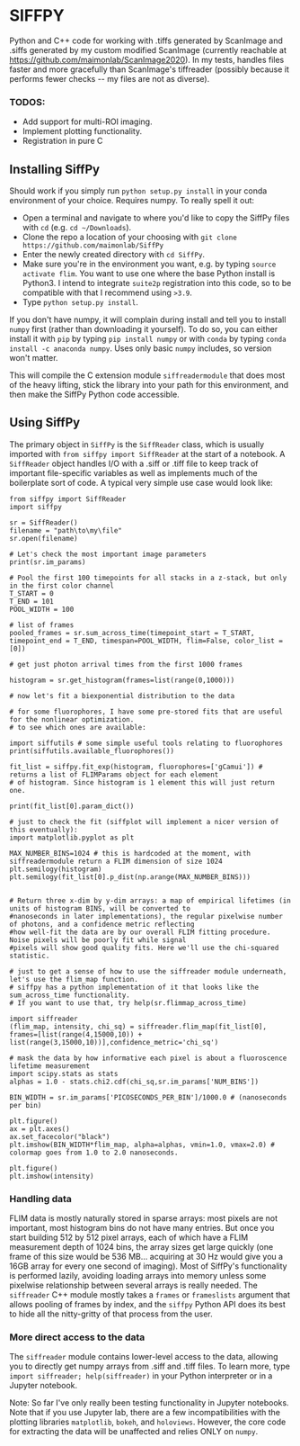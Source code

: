 # SIFFPY

Python and C++ code for working with .tiffs generated by ScanImage and .siffs generated by my custom modified ScanImage (currently reachable at https://github.com/maimonlab/ScanImage2020). In my tests, handles files faster and more gracefully than ScanImage's tiffreader (possibly because it performs fewer checks -- my files are not as diverse).

### TODOS:
-    Add support for multi-ROI imaging.
-    Implement plotting functionality.
-    Registration in pure C

## Installing SiffPy

Should work if you simply run `python setup.py install` in your conda environment of your choice. Requires numpy. To really spell it out:

- Open a terminal and navigate to where you'd like to copy the SiffPy files with `cd` (e.g. `cd ~/Downloads`).
- Clone the repo a location of your choosing with `git clone https://github.com/maimonlab/SiffPy`
- Enter the newly created directory with `cd SiffPy`.
- Make sure you're in the environment you want, e.g. by typing `source activate flim`. You want to use one where the base Python install is Python3. I intend to integrate `suite2p` registration into this code, so to be compatible with that I recommend using `>3.9`.
- Type `python setup.py install`.

If you don't have numpy, it will complain during install and tell you to install `numpy` first (rather than downloading it yourself). To do so, you can either install it with `pip` by typing `pip install numpy` or with `conda` by typing `conda install -c anaconda numpy`. Uses only basic `numpy` includes, so version won't matter. 

This will compile the C extension module `siffreadermodule` that does most of the heavy lifting, stick the library into your path for this environment, and then make the SiffPy Python code accessible.

## Using SiffPy

The primary object in `SiffPy` is the `SiffReader` class, which is usually imported with `from siffpy import SiffReader` at the start of a notebook. A `SiffReader` object handles I/O with a .siff or .tiff file to keep track of important file-specific variables as well as implements much of the boilerplate sort of code. A typical very simple use case would look like:
```
from siffpy import SiffReader
import siffpy

sr = SiffReader()
filename = "path\to\my\file"
sr.open(filename)

# Let's check the most important image parameters
print(sr.im_params)

# Pool the first 100 timepoints for all stacks in a z-stack, but only in the first color channel
T_START = 0
T_END = 101
POOL_WIDTH = 100

# list of frames
pooled_frames = sr.sum_across_time(timepoint_start = T_START, timepoint_end = T_END, timespan=POOL_WIDTH, flim=False, color_list = [0])

# get just photon arrival times from the first 1000 frames

histogram = sr.get_histogram(frames=list(range(0,1000)))

# now let's fit a biexponential distribution to the data

# for some fluorophores, I have some pre-stored fits that are useful for the nonlinear optimization.
# to see which ones are available:

import siffutils # some simple useful tools relating to fluorophores
print(siffutils.available_fluorophores())

fit_list = siffpy.fit_exp(histogram, fluorophores=['gCamui']) # returns a list of FLIMParams object for each element
# of histogram. Since histogram is 1 element this will just return one. 

print(fit_list[0].param_dict())

# just to check the fit (siffplot will implement a nicer version of this eventually):
import matplotlib.pyplot as plt

MAX_NUMBER_BINS=1024 # this is hardcoded at the moment, with siffreadermodule return a FLIM dimension of size 1024
plt.semilogy(histogram)
plt.semilogy(fit_list[0].p_dist(np.arange(MAX_NUMBER_BINS)))


# Return three x-dim by y-dim arrays: a map of empirical lifetimes (in units of histogram BINS, will be converted to
#nanoseconds in later implementations), the regular pixelwise number of photons, and a confidence metric reflecting
#how well-fit the data are by our overall FLIM fitting procedure. Noise pixels will be poorly fit while signal
#pixels will show good quality fits. Here we'll use the chi-squared statistic.

# just to get a sense of how to use the siffreader module underneath, let's use the flim_map function.
# siffpy has a python implementation of it that looks like the sum_across_time functionality.
# If you want to use that, try help(sr.flimmap_across_time)

import siffreader
(flim_map, intensity, chi_sq) = siffreader.flim_map(fit_list[0], frames=[list(range(4,15000,10)) + list(range(3,15000,10))],confidence_metric='chi_sq')

# mask the data by how informative each pixel is about a fluoroscence lifetime measurement
import scipy.stats as stats
alphas = 1.0 - stats.chi2.cdf(chi_sq,sr.im_params['NUM_BINS'])

BIN_WIDTH = sr.im_params['PICOSECONDS_PER_BIN']/1000.0 # (nanoseconds per bin)

plt.figure()
ax = plt.axes()
ax.set_facecolor("black")
plt.imshow(BIN_WIDTH*flim_map, alpha=alphas, vmin=1.0, vmax=2.0) # colormap goes from 1.0 to 2.0 nanoseconds.

plt.figure()
plt.imshow(intensity)
```

### Handling data

FLIM data is mostly naturally stored in sparse arrays: most pixels are not important, most histogram bins do not have many entries. But once you start building 512 by 512 pixel arrays, each of which have a FLIM measurement depth of 1024 bins, the array sizes get large quickly (one frame of this size would be 536 MB... acquiring at 30 Hz would give you a 16GB array for every one second of imaging). Most of SiffPy's functionality is performed lazily, avoiding loading arrays into memory unless some pixelwise relationship between several arrays is really needed. The `siffreader` C++ module mostly takes a `frames` or `frameslists` argument that allows pooling of frames by index, and the `siffpy` Python API does its best to hide all the nitty-gritty of that process from the user.

### More direct access to the data

The `siffreader` module contains lower-level access to the data, allowing you to directly get numpy arrays from .siff and .tiff files. To learn more, type `import siffreader; help(siffreader)` in your Python interpreter or in a Jupyter notebook.

Note:
So far I've only really been testing functionality in Jupyter notebooks. Note that if you use Jupyter lab, there are a few incompatibilities with the plotting libraries `matplotlib`, `bokeh`, and `holoviews`. However, the core code for extracting the data will be unaffected and relies ONLY on `numpy`.

